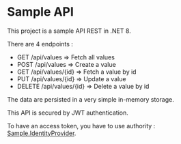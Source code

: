 # Sample API

This project is a sample API REST in .NET 8.

There are 4 endpoints :
- GET /api/values => Fetch all values
- POST /api/values => Create a value
- GET /api/values/{id} => Fetch a value by id
- PUT /api/values/{id} => Update a value
- DELETE /api/values/{id} => Delete a value by id

The data are persisted in a very simple in-memory storage.

This API is secured by JWT authentication.

To have an access token, you have to use authority : [Sample.IdentityProvider](https://github.com/kevsofr/Sample.IdentityProvider).
